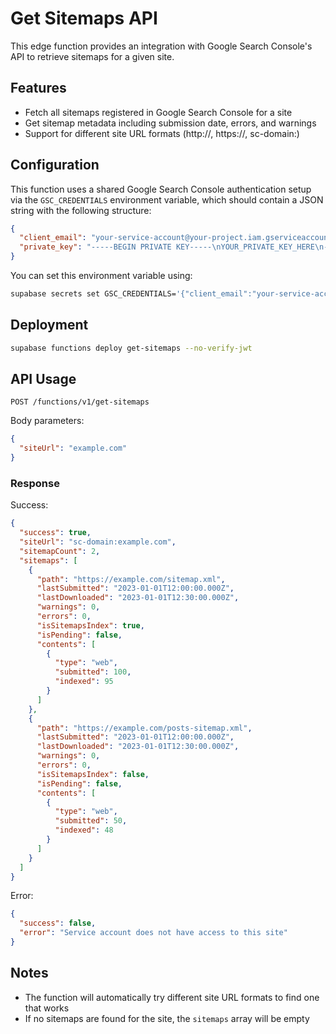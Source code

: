 # Get Sitemaps API

This edge function provides an integration with Google Search Console's API to retrieve sitemaps for a given site.

## Features

- Fetch all sitemaps registered in Google Search Console for a site
- Get sitemap metadata including submission date, errors, and warnings
- Support for different site URL formats (http://, https://, sc-domain:)

## Configuration

This function uses a shared Google Search Console authentication setup via the `GSC_CREDENTIALS` environment variable, which should contain a JSON string with the following structure:

```json
{
  "client_email": "your-service-account@your-project.iam.gserviceaccount.com",
  "private_key": "-----BEGIN PRIVATE KEY-----\nYOUR_PRIVATE_KEY_HERE\n-----END PRIVATE KEY-----\n"
}
```

You can set this environment variable using:

```bash
supabase secrets set GSC_CREDENTIALS='{"client_email":"your-service-account@your-project.iam.gserviceaccount.com","private_key":"-----BEGIN PRIVATE KEY-----\nYOUR_PRIVATE_KEY_HERE\n-----END PRIVATE KEY-----\n"}'
```

## Deployment

```bash
supabase functions deploy get-sitemaps --no-verify-jwt
```

## API Usage

```http
POST /functions/v1/get-sitemaps
```

Body parameters:

```json
{
  "siteUrl": "example.com"
}
```

### Response

Success:

```json
{
  "success": true,
  "siteUrl": "sc-domain:example.com",
  "sitemapCount": 2,
  "sitemaps": [
    {
      "path": "https://example.com/sitemap.xml",
      "lastSubmitted": "2023-01-01T12:00:00.000Z",
      "lastDownloaded": "2023-01-01T12:30:00.000Z",
      "warnings": 0,
      "errors": 0,
      "isSitemapsIndex": true,
      "isPending": false,
      "contents": [
        {
          "type": "web",
          "submitted": 100,
          "indexed": 95
        }
      ]
    },
    {
      "path": "https://example.com/posts-sitemap.xml",
      "lastSubmitted": "2023-01-01T12:00:00.000Z",
      "lastDownloaded": "2023-01-01T12:30:00.000Z",
      "warnings": 0,
      "errors": 0,
      "isSitemapsIndex": false,
      "isPending": false,
      "contents": [
        {
          "type": "web",
          "submitted": 50,
          "indexed": 48
        }
      ]
    }
  ]
}
```

Error:

```json
{
  "success": false,
  "error": "Service account does not have access to this site"
}
```

## Notes

- The function will automatically try different site URL formats to find one that works
- If no sitemaps are found for the site, the `sitemaps` array will be empty